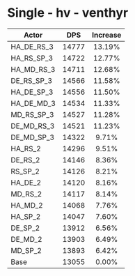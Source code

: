 # Single - hv - venthyr
| Actor | DPS | Increase |
|---|:---:|:---:|
|HA_DE_RS_3|14777|13.19%|
|HA_RS_SP_3|14722|12.77%|
|HA_MD_RS_3|14711|12.68%|
|DE_RS_SP_3|14566|11.58%|
|HA_DE_SP_3|14556|11.50%|
|HA_DE_MD_3|14534|11.33%|
|MD_RS_SP_3|14527|11.28%|
|DE_MD_RS_3|14521|11.23%|
|DE_MD_SP_3|14322|9.71%|
|HA_RS_2|14296|9.51%|
|DE_RS_2|14146|8.36%|
|RS_SP_2|14126|8.21%|
|HA_DE_2|14120|8.16%|
|MD_RS_2|14117|8.14%|
|HA_MD_2|14068|7.76%|
|HA_SP_2|14047|7.60%|
|DE_SP_2|13912|6.56%|
|DE_MD_2|13903|6.49%|
|MD_SP_2|13893|6.42%|
|Base|13055|0.00%|
